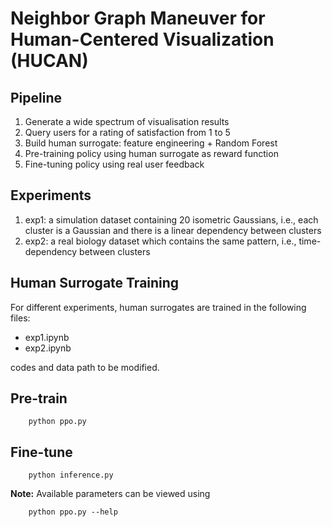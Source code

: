 # Neighbor Graph Maneuver for Human-Centered Visualization (HUCAN)

## Pipeline

1. Generate a wide spectrum of visualisation results
2. Query users for a rating of satisfaction from 1 to 5
3. Build human surrogate: feature engineering + Random Forest
4. Pre-training policy using human surrogate as reward function
5. Fine-tuning policy using real user feedback

## Experiments

1. exp1: a simulation dataset containing 20 isometric Gaussians, i.e., each cluster is a Gaussian and there is a linear dependency between clusters
2. exp2: a real biology dataset which contains the same pattern, i.e., time-dependency between clusters

## Human Surrogate Training

For different experiments, human surrogates are trained in the following files:

- exp1.ipynb
- exp2.ipynb

codes and data path to be modified.

## Pre-train

```setup
    python ppo.py
```

## Fine-tune

```setup
    python inference.py
```

**Note:** Available parameters can be viewed using

```setup
    python ppo.py --help
```
